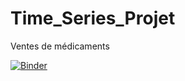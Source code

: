 # Time_Series_Projet
Ventes de médicaments

[![Binder](https://mybinder.org/badge_logo.svg)](https://mybinder.org/v2/gh/asdjimespoir/Time_Series_Projet/main?labpath=Mini_Projet.ipynb)
